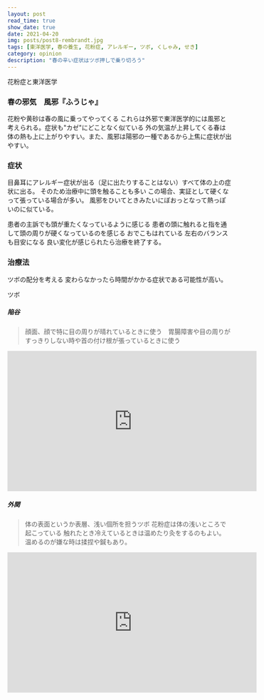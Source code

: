 ```yaml
---
layout: post
read_time: true
show_date: true
date: 2021-04-20
img: posts/post8-rembrandt.jpg
tags: [東洋医学, 春の養生, 花粉症, アレルギー, ツボ, くしゃみ, せき]
category: opinion
description: "春の辛い症状はツボ押しで乗り切ろう"
---
```

花粉症と東洋医学

### 春の邪気　風邪『ふうじゃ』

花粉や黄砂は春の風に乗ってやってくる
これらは外邪で東洋医学的には風邪と考えられる。症状も"カゼ"にどことなく似ている
外の気温が上昇してくる春は体の熱も上に上がりやすい。また、風邪は陽邪の一種であるから上焦に症状が出やすい。

### 症状
目鼻耳にアレルギー症状が出る（足に出たりすることはない）すべて体の上の症状に出る。
そのため治療中に頭を触ることも多い
この場合、実証として硬くなって張っている場合が多い。
風邪をひいてときみたいにぼおっとなって熱っぽいのに似ている。

患者の主訴でも頭が重たくなっているように感じる
患者の頭に触れると指を通して頭の周りが硬くなっているのを感じる
おでこもはれている
左右のバランスも目安になる
良い変化が感じられたら治療を終了する。

### 治療法
ツボの配分を考える
変わらなかったら時間がかかる症状である可能性が高い。

ツボ
##### 陥谷
>顔面、顔で特に目の周りが晴れているときに使う　胃腸障害や目の周りがすっきりしない時や首の付け根が張っているときに使う
<iframe width="560" height="315" src="https://www.youtube.com/embed/OWtuK1pR6kQ" title="ツボ・陥谷(かんこく)" frameborder="0" allow="accelerometer; autoplay; clipboard-write; encrypted-media; gyroscope; picture-in-picture; web-share" allowfullscreen></iframe>


##### 外関
>体の表面というか表層、浅い個所を担うツボ
>花粉症は体の浅いところで起こっている
>触れたとき冷えているときは温めたり灸をするのもよい。
>温めるのが嫌な時は揉捏や鍼もあり。
<iframe width="560" height="315" src="https://www.youtube.com/embed/2d2Y4jqSvD4" title="ツボ・外関(がいかん)" frameborder="0" allow="accelerometer; autoplay; clipboard-write; encrypted-media; gyroscope; picture-in-picture; web-share" allowfullscreen></iframe>